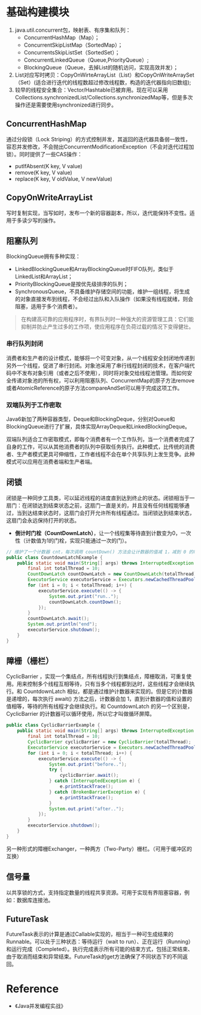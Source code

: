 # 基础构建模块
1. java.util.concurrent包，映射表、有序集和队列：
    - ConcurrentHashMap（Map）；
    - ConcurrentSkipListMap（SortedMap）；
    - ConcurrentsSkipListSet（SortedSet）；
    - ConcurrentLinkedQueue（Queue,PriorityQueue）;
    - BlockingQueue（Queue，去掉List的随机访问，实现高效并发）；
2. List对应写时拷贝：CopyOnWirteArrayList（List）和CopyOnWriteArraySet（Set）(适合进行迭代的线程数超过修改线程数，构造的迭代器指向旧数组);
3. 较早的线程安全集合：Vector/Hashtable已被弃用。现在可以采用Collections.synchronizedList/Collections.synchronizedMap等，但是多次操作还是需要使用synchronized进行同步。

## ConcurrentHashMap
通过分段锁（Lock Striping）的方式控制并发，其返回的迭代器具备弱一致性，容忍并发修改，不会抛出ConcurrentModificationException（不会对迭代过程加锁）。同时提供了一些CAS操作：
- putIfAbsent(K key, V value)
- remove(K key, V value)
- replace(K key, V oldValue, V newValue)

## CopyOnWriteArrayList
写时复制实现，当写如时，发布一个新的容器副本，所以，迭代能保持不变性。适用于多读少写的操作。

## 阻塞队列
BlockingQueue拥有多种实现：
- LinkedBlockingQueue和ArrayBlockingQueue时FIFO队列，类似于LinkedList和ArrayList；
- PriorityBlockingQueue是按优先级排序的队列；
- SynchronousQueue，不具备维护存储空间的功能，维护一组线程，将生成的对象直接发布到线程，不会经过出队和入队操作（如果没有线程就绪，则会阻塞，适用于多个消费者）。

> 在构建高可靠的应用程序时，有界队列时一种强大的资源管理工具：它们能抑制并防止产生过多的工作项，使应用程序在负荷过载的情况下变得健壮。

### 串行队列封闭
消费者和生产者的设计模式，能够将一个可变对象，从一个线程安全封闭地传递到另外一个线程，促进了串行封闭。对象池采用了串行线程封闭的技术，在客户端代码中不发布对象引用（或者之后不使用），同时将对象交给线程池管理。而如何安全传递对象池的所有权，可以利用阻塞队列、ConcurrentMap的原子方法remove或者AtomicReference的原子方法compareAndSet可以用于完成这项工作。

### 双端队列于工作密取
Java6新加了两种容器类型，Deque和BlockingDeque，分别对Queue和BlockingQueue进行了扩展，具体实现ArrayDeque和LinkedBlockingDeque。

双端队列适合工作密取模式，即每个消费者有一个工作队列，当一个消费者完成了自身的工作，可以从其他消费者的队列中获取任务执行。此种模式，比传统的消费者、生产者模式更具可伸缩性，工作者线程不会在单个共享队列上发生竞争。此种模式可以应用在消费者端和生产者端。

## 闭锁
闭锁是一种同步工具类，可以延迟线程的进度直到达到终止的状态。闭锁相当于一扇门：在闭锁达到结束状态之前，这扇门一直是关的，并且没有任何线程能够通过，当到达结束状态时，这扇门会打开允许所有线程通过。当闭锁达到结束状态，这扇门会永远保持打开的状态。

- **倒计时门栓（CountDownLatch）**，让一个线程集等待直到计数变为0，一次性（计数值为1的门栓，实现只能通过一次的门）。

```java
// 维护了一个计数器 cnt，每次调用 countDown() 方法会让计数器的值减 1，减到 0 的时候，那些因为调用 await() 方法而在等待的线程就会被唤醒。
public class CountdownLatchExample {
    public static void main(String[] args) throws InterruptedException {
        final int totalThread = 10;
        CountDownLatch countDownLatch = new CountDownLatch(totalThread);
        ExecutorService executorService = Executors.newCachedThreadPool();
        for (int i = 0; i < totalThread; i++) {
            executorService.execute(() -> {
                System.out.print("run..");
                countDownLatch.countDown();
            });
        }
        countDownLatch.await();
        System.out.println("end");
        executorService.shutdown();
    }
}
```

## 障栅（栅栏）
CyclicBarrier ，实现一个集结点，所有线程执行到集结点，障栅取消，可重复使用。用来控制多个线程互相等待，只有当多个线程都到达时，这些线程才会继续执行。和 CountdownLatch 相似，都是通过维护计数器来实现的。但是它的计数器是递增的，每次执行 await() 方法之后，计数器会加 1，直到计数器的值和设置的值相等，等待的所有线程才会继续执行。和 CountdownLatch 的另一个区别是，CyclicBarrier 的计数器可以循环使用，所以它才叫做循环屏障。

```java
public class CyclicBarrierExample {
    public static void main(String[] args) throws InterruptedException {
        final int totalThread = 10;
        CyclicBarrier cyclicBarrier = new CyclicBarrier(totalThread);
        ExecutorService executorService = Executors.newCachedThreadPool();
        for (int i = 0; i < totalThread; i++) {
            executorService.execute(() -> {
                System.out.print("before..");
                try {
                    cyclicBarrier.await();
                } catch (InterruptedException e) {
                    e.printStackTrace();
                } catch (BrokenBarrierException e) {
                    e.printStackTrace();
                }
                System.out.print("after..");
            });
        }
        executorService.shutdown();
    }
}
```

另一种形式的障栅Exchanger，一种两方（Two-Party）栅栏。（可用于缓冲区的互换）


## 信号量
以共享锁的方式，支持指定数量的线程共享资源。可用于实现有界阻塞容器，例如：数据库连接池。

## FutureTask
FutureTask表示的计算是通过Callable实现的，相当于一种可生成结果的Runnable。可以处于三种状态：等待运行（wait to run）、正在运行（Running）和运行完成（Completed）。执行完成表示所有可能的结束方式，包括正常结束、由于取消而结束和异常结束。FutureTask的get方法确保了不同状态下的不同返回。





# Reference
- 《Java并发编程实战》